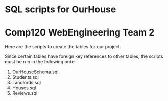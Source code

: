 # SQL scripts for OurHouse
# Comp120 WebEngineering Team 2

Here are the scripts to create the tables for our project.

Since certain tables have foreign key references to other tables, the scripts
must be run in the following order

1) OurHouseSchema.sql
2) Students.sql
3) Landlords.sql
4) Houses.sql
5) Reviews.sql